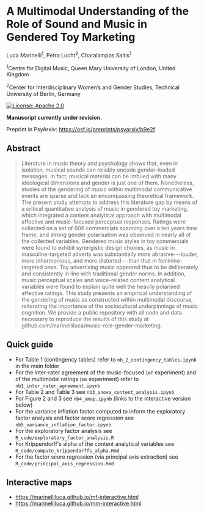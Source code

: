 # A Multimodal Understanding of the Role of Sound and Music in Gendered Toy Marketing

Luca Marinelli<sup>1</sup>, Petra Lucht<sup>2</sup>, Charalampos Saitis<sup>1</sup>

<sup>1</sup>Centre for Digital Music, Queen Mary University of London, United Kingdom

<sup>2</sup>Center for Interdisciplinary Women’s and Gender Studies, Technical University of Berlin, Germany

[![License: Apache 2.0](https://img.shields.io/badge/License-Apache%202.0-blue.svg)](https://opensource.org/licenses/Apache-2.0)

**Manuscript currently under revision.**

Preprint in PsyArxiv: https://osf.io/preprints/psyarxiv/b9e2f 

## Abstract
> Literature in music theory and psychology shows that, even in isolation, musical sounds can reliably encode gender-loaded messages. In fact, musical material can be imbued with many ideological dimensions and gender is just one of them. Nonetheless, studies of the gendering of music within multimodal communicative events are sparse and lack an encompassing theoretical framework. The present study attempts to address this literature gap by means of a critical quantitative analysis of music in gendered toy marketing, which integrated a content analytical approach with multimodal affective and music-focused perceptual responses. Ratings were collected on a set of 606 commercials spanning over a ten years time frame, and strong gender polarisation was observed in nearly all of the collected variables. Gendered music styles in toy commercials were found to exhibit synergistic design choices, as music in masculine-targeted adverts was substantially more abrasive---louder, more inharmonious, and more distorted---than that in feminine-targeted ones.  Toy advertising music appeared thus to be deliberately and consistently in line with traditional gender norms. In addition, music perceptual scales and voice-related content analytical variables were found to explain quite well the heavily polarised affective ratings. This study presents an empirical understanding of the gendering of music as constructed within multimodal discourse, reiterating the importance of the sociocultural underpinnings of music cognition. We provide a public repository with all code and data necessary to reproduce the results of this study at github.com/marinelliluca/music-role-gender-marketing.

## Quick guide
- For Table 1 (contingency tables) refer to `nb_2_contingency_tables.ipynb` in the main folder
- For the inter-rater agreement of the music-focused (`mf` experiment) and of the multimodal ratings (`mm` experiment) refer to `nb1_inter_rater_agreement.ipynb`
- For Table 2 and Table 3 see `nb3_anova_content_analysis.ipynb`
- For Figure 2 and 3 see `nb4_umap.ipynb` (links to the interactive version below)
- For the variance inflation factor computed to inform the exploratory factor analysis and factor score regression see `nb5_variance_inflation_factor.ipynb`
- For the exploratory factor analysis see `R_code/exploratory_factor_analysis.R`
- For Krippendorff's alpha of the content analytical variables see `R_code/compute_krippendorffs_alpha.Rmd`
- For the factor score regression (via principal axis extraction) see `R_code/principal_axis_regression.Rmd`

## Interactive maps
- https://marinelliluca.github.io/mf-interactive.html
- https://marinelliluca.github.io/mm-interactive.html
